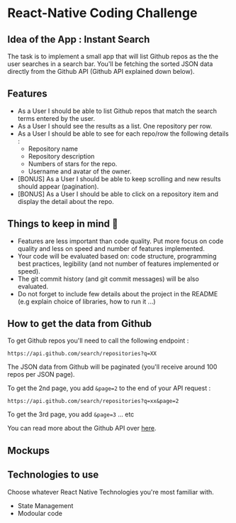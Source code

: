 # React-Native Coding Challenge

## Idea of the App : Instant Search
The task is to implement a small app that will list Github repos as the the user searches in a search bar. 
You'll be fetching the sorted JSON data directly from the Github API (Github API explained down below). 

## Features
* As a User I should be able to list Github repos that match the search terms entered by the user. 
* As a User I should see the results as a list. One repository per row. 
* As a User I should be able to see for each repo/row the following details :
  * Repository name
  * Repository description 
  * Numbers of stars for the repo. 
  * Username and avatar of the owner. 
* [BONUS] As a User I should be able to keep scrolling and new results should appear (pagination).
* [BONUS] As a User I should be able to click on a repository item and display the detail about the repo.


## Things to keep in mind 🚨
* Features are less important than code quality. Put more focus on code quality and less on speed and number of features implemented. 
* Your code will be evaluated based on: code structure, programming best practices, legibility (and not number of features implemented or speed). 
* The git commit history (and git commit messages) will be also evaluated.
* Do not forget to include few details about the project in the README (e.g explain choice of libraries, how to run it ...) 

## How to get the data from Github 
To get Github repos you'll need to call the following endpoint : 

`https://api.github.com/search/repositories?q=XX`

The JSON data from Github will be paginated (you'll receive around 100 repos per JSON page). 

To get the 2nd page, you add `&page=2` to the end of your API request : 

`https://api.github.com/search/repositories?q=xx&page=2`

To get the 3rd page, you add `&page=3` ... etc

You can read more about the Github API over [here](https://developer.github.com/v3/search/#search-repositories
).

## Mockups


## Technologies to use 
Choose whatever React Native Technologies you're most familiar with. 

* State Management
* Modoular code


